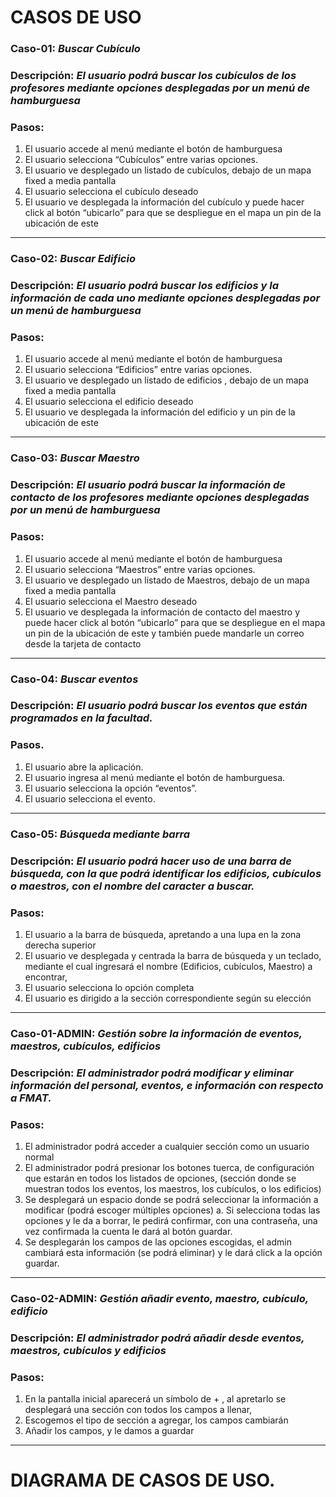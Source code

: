 # CASOS DE USO


### Caso-01: *Buscar Cubículo*
### Descripción: *El usuario podrá buscar los cubículos de los profesores mediante opciones desplegadas por un menú de hamburguesa* 

### Pasos: 
   1. El usuario accede al menú mediante el botón de hamburguesa
   2. El usuario selecciona “Cubículos” entre varias opciones.
   3. El usuario ve desplegado un listado de cubículos, debajo de un mapa fixed a media pantalla
   4. El usuario selecciona el cubículo deseado
   5. El usuario ve desplegada la información del cubículo y puede hacer click al botón “ubicarlo” para    que se despliegue en el mapa un pin de la ubicación de este

- - -

### Caso-02: *Buscar Edificio*
### Descripción: *El usuario podrá buscar los edificios y la información de cada uno mediante opciones desplegadas por un menú de hamburguesa*

### Pasos: 
   1. El usuario accede al menú mediante el botón de hamburguesa
   2. El usuario selecciona “Edificios” entre varias opciones.
   3. El usuario ve desplegado un listado de edificios , debajo de un mapa fixed a media pantalla
   4. El usuario selecciona el edificio deseado
   5. El usuario ve desplegada la información del edificio y un pin de la ubicación de este

- - -

### Caso-03: *Buscar Maestro* 
### Descripción: *El usuario podrá buscar la información de contacto de los profesores mediante opciones desplegadas por un menú de hamburguesa*

### Pasos: 
   1.  El usuario accede al menú mediante el botón de hamburguesa
   2.  El usuario selecciona “Maestros” entre varias opciones.
   3.  El usuario ve desplegado un listado de Maestros, debajo de un mapa fixed a media pantalla
   4.  El usuario selecciona el Maestro deseado
   5.  El usuario ve desplegada la información de contacto del maestro y puede hacer click al botón “ubicarlo” para que se despliegue en el mapa un pin de la ubicación de este         y también puede mandarle un correo desde la tarjeta de contacto

- - -

### Caso-04: *Buscar eventos*
### Descripción: *El usuario podrá buscar los eventos que están programados en la   facultad.*

### Pasos.
   1.  El usuario abre la aplicación.
   2.  El usuario ingresa al menú mediante el botón de hamburguesa.
   3.  El usuario selecciona la opción “eventos”.
   4.  El usuario selecciona el evento.

- - -

### Caso-05: *Búsqueda mediante barra*
### Descripción: *El usuario podrá hacer uso de una barra de búsqueda, con la que podrá identificar los edificios, cubículos o maestros, con el nombre del caracter a buscar.*

### Pasos:
   1.  El usuario a la barra de búsqueda, apretando a una lupa en la zona derecha superior
   2.  El usuario ve desplegada y centrada la barra de búsqueda y un teclado, mediante el cual ingresará el nombre (Edificios, cubículos, Maestro) a encontrar,
   3.  El usuario selecciona lo opción completa
   4.  El usuario es dirigido a la sección correspondiente según su elección

- - -

### Caso-01-ADMIN: *Gestión sobre la información de eventos, maestros, cubículos, edificios*
### Descripción: *El administrador podrá modificar y eliminar información del personal, eventos, e información con respecto a FMAT.*

### Pasos:
   1.  El administrador podrá acceder a cualquier sección como un usuario normal
   2.  El administrador podrá presionar los botones tuerca, de configuración que estarán en todos los listados de opciones, (sección donde se muestran todos los eventos, los maestros, los cubículos, o los edificios)
   3.  Se desplegará un espacio donde se podrá seleccionar la información a modificar (podrá escoger múltiples opciones)
       a.  Si selecciona todas las opciones y le da a borrar, le pedirá confirmar, con una contraseña, una vez confirmada la cuenta le dará al botón guardar.
   4.  Se desplegarán los campos de las opciones escogidas, el admin cambiará esta información (se podrá eliminar) y le dará click a la opción guardar.

- - -

### Caso-02-ADMIN: *Gestión añadir evento, maestro, cubículo, edificio*
### Descripción: *El administrador podrá añadir desde eventos, maestros, cubículos y edificios*

### Pasos:
   1.  En la pantalla inicial aparecerá un símbolo de + , al apretarlo se desplegará una sección con todos los campos a llenar,
   2.  Escogemos el tipo de sección a agregar, los campos cambiarán
   3.  Añadir los campos, y le damos a guardar

- - -

# DIAGRAMA DE CASOS DE USO.

